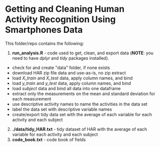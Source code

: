 # Getting and Cleaning Human Activity Recognition Using Smartphones Data

This folder/repo contains the following:

1. **run_analysis.R** - code used to get, clean, and export data (**NOTE**: you need to have *dplyr* and *tidy* packages installed).
  * check for and create "data" folder, if none exists
  * download HAR zip file data and use-as-is, no zip extract
  * load *X_train* and *X_test* data, apply column names, and bind
  * load *y_train* and *y_test* data, apply column names, and bind
  * load *subject* data and bind all data into one dataframe
  * extract only the measurements on the mean and standard deviation for each measurement
  * use descriptive activity names to name the activities in the data set
  * label the data set with descriptive variable names
  * create/export tidy data set with the average of each variable for each activity and each subject
2. **./data/tidy_HAR.txt** - tidy dataset of HAR with the average of each variable for each activity and each subject
3. **code_book.txt** - code book of fields

